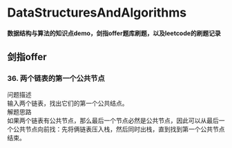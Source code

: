 # DataStructuresAndAlgorithms
#### 数据结构与算法的知识点demo，剑指offer题库刷题，以及leetcode的刷题记录
## 剑指offer
### 36. 两个链表的第一个公共节点
问题描述  
输入两个链表，找出它们的第一个公共结点。  
解题思路  
如果两个链表有公共节点，那么最后一个节点必然是公共节点，因此可以从最后一个公共节点向前找：先将俩链表压入栈，然后同时出栈，直到找到第一个公共节点结束。
